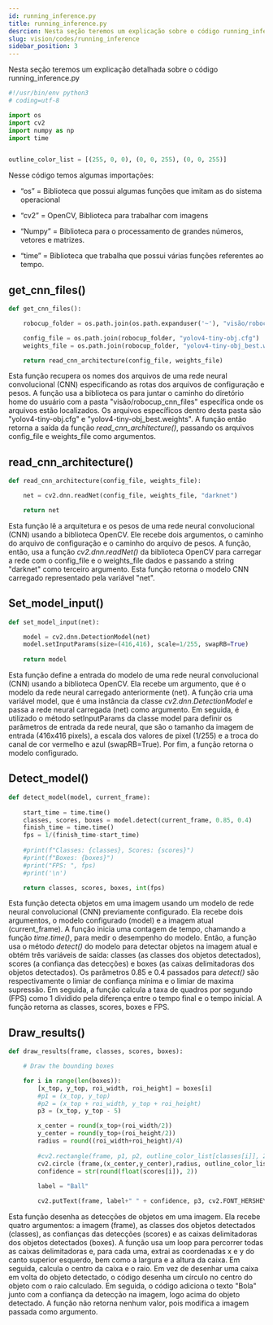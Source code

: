 ```yaml
---
id: running_inference.py
title: running_inference.py
desrcion: Nesta seção teremos um explicação sobre o código running_inference.py
slug: vision/codes/running_inference
sidebar_position: 3
---
```


Nesta seção teremos um explicação detalhada sobre o código running_inference.py
  

```py title="object_finder/src/running_inference.py"
#!/usr/bin/env python3
# coding=utf-8

import os
import cv2
import numpy as np
import time


outline_color_list = [(255, 0, 0), (0, 0, 255), (0, 0, 255)]
```


Nesse código temos algumas importações:

- “os” = Biblioteca que possui algumas funções que imitam as do sistema operacional

- “cv2” = OpenCV, Biblioteca para trabalhar com imagens

- “Numpy” = Biblioteca para o processamento de grandes números, vetores e matrizes.

- “time” = Biblioteca que trabalha que possui várias funções referentes ao tempo.


##	get_cnn_files()

```py title="object_finder/src/running_inference.py"
def get_cnn_files():

    robocup_folder = os.path.join(os.path.expanduser('~'), "visão/robocup_cnn_files")

    config_file = os.path.join(robocup_folder, "yolov4-tiny-obj.cfg")
    weights_file = os.path.join(robocup_folder, "yolov4-tiny-obj_best.weights")

    return read_cnn_architecture(config_file, weights_file)
```

Esta função recupera os nomes dos arquivos de uma rede neural convolucional (CNN) especificando as rotas dos arquivos de configuração e pesos. A função usa a biblioteca os para juntar o caminho do diretório home do usuário com a pasta "visão/robocup_cnn_files" específica onde os arquivos estão localizados. Os arquivos específicos dentro desta pasta são "yolov4-tiny-obj.cfg" e "yolov4-tiny-obj_best.weights". A função então retorna a saída da função *read_cnn_architecture()*, passando os arquivos config_file e weights_file como argumentos.


##	read_cnn_architecture()

```py title="object_finder/src/running_inference.py"
def read_cnn_architecture(config_file, weights_file):

    net = cv2.dnn.readNet(config_file, weights_file, "darknet")

    return net
```

Esta função lê a arquitetura e os pesos de uma rede neural convolucional (CNN) usando a biblioteca OpenCV. Ele recebe dois argumentos, o caminho do arquivo de configuração e o caminho do arquivo de pesos. A função, então, usa a função *cv2.dnn.readNet()* da biblioteca OpenCV para carregar a rede com o config_file e o weights_file dados e passando a string "darknet" como terceiro argumento. Esta função retorna o modelo CNN carregado representado pela variável "net".

## Set_model_input()

```py title="object_finder/src/running_inference.py"
def set_model_input(net):

    model = cv2.dnn.DetectionModel(net)
    model.setInputParams(size=(416,416), scale=1/255, swapRB=True)
    
    return model
```

Esta função define a entrada do modelo de uma rede neural convolucional (CNN) usando a biblioteca OpenCV. Ela recebe um argumento, que é o modelo da rede neural carregado anteriormente (net). A função cria uma variável model, que é uma instância da classe *cv2.dnn.DetectionModel* e passa a rede neural carregada (net) como argumento. Em seguida, é utilizado o método setInputParams da classe model para definir os parâmetros de entrada da rede neural, que são o tamanho da imagem de entrada (416x416 pixels), a escala dos valores de pixel (1/255) e a troca do canal de cor vermelho e azul (swapRB=True). Por fim, a função retorna o modelo configurado.

## Detect_model()

```py title="object_finder/src/running_inference.py"
def detect_model(model, current_frame):
    
    start_time = time.time()
    classes, scores, boxes = model.detect(current_frame, 0.85, 0.4)
    finish_time = time.time()
    fps = 1/(finish_time-start_time)
    
    #print(f"Classes: {classes}, Scores: {scores}")
    #print(f"Boxes: {boxes}")
    #print("FPS: ", fps)
    #print('\n')

    return classes, scores, boxes, int(fps)
```

Esta função detecta objetos em uma imagem usando um modelo de rede neural convolucional (CNN) previamente configurado. Ela recebe dois argumentos, o modelo configurado (model) e a imagem atual (current_frame). A função inicia uma contagem de tempo, chamando a função *time.time()*, para medir o desempenho do modelo. Então, a função usa o método *detect()* do modelo para detectar objetos na imagem atual e obtém três variáveis de saída: classes (as classes dos objetos detectados), scores (a confiança das detecções) e boxes (as caixas delimitadoras dos objetos detectados). Os parâmetros 0.85 e 0.4 passados para *detect()* são respectivamente o limiar de confiança mínima e o limiar de maxima supressão. Em seguida, a função calcula a taxa de quadros por segundo (FPS) como 1 dividido pela diferença entre o tempo final e o tempo inicial. A função retorna as classes, scores, boxes e FPS.

## Draw_results()

```py title="object_finder/src/running_inference.py"
def draw_results(frame, classes, scores, boxes):

    # Draw the bounding boxes

    for i in range(len(boxes)):
        [x_top, y_top, roi_width, roi_height] = boxes[i]
        #p1 = (x_top, y_top)
        #p2 = (x_top + roi_width, y_top + roi_height)
        p3 = (x_top, y_top - 5)

        x_center = round(x_top+(roi_width/2))
        y_center = round(y_top+(roi_height/2))
        radius = round((roi_width+roi_height)/4)
        
        #cv2.rectangle(frame, p1, p2, outline_color_list[classes[i]], 2)
        cv2.circle (frame,(x_center,y_center),radius, outline_color_list[classes[i]],2 )
        confidence = str(round(float(scores[i]), 2))
        
        label = "Ball"

        cv2.putText(frame, label+" " + confidence, p3, cv2.FONT_HERSHEY_PLAIN, 1, (255,255,255), 1)
```

Esta função desenha as detecções de objetos em uma imagem. Ela recebe quatro argumentos: a imagem (frame), as classes dos objetos detectados (classes), as confianças das detecções (scores) e as caixas delimitadoras dos objetos detectados (boxes). A função usa um loop para percorrer todas as caixas delimitadoras e, para cada uma, extrai as coordenadas x e y do canto superior esquerdo, bem como a largura e a altura da caixa. Em seguida, calcula o centro da caixa e o raio. Em vez de desenhar uma caixa em volta do objeto detectado, o código desenha um círculo no centro do objeto com o raio calculado. Em seguida, o código adiciona o texto "Bola" junto com a confiança da detecção na imagem, logo acima do objeto detectado. A função não retorna nenhum valor, pois modifica a imagem passada como argumento.

